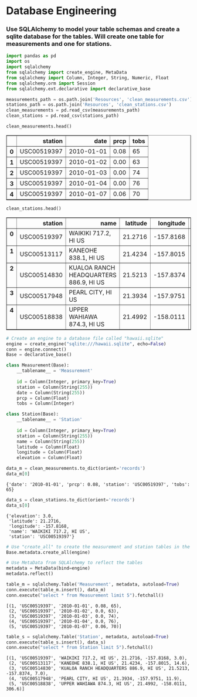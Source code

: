 
# Database Engineering
### Use SQLAlchemy to model your table schemas and create a sqlite database for the tables. Will create one table for measurements and one for stations.


```python
import pandas as pd
import os
import sqlalchemy
from sqlalchemy import create_engine, MetaData
from sqlalchemy import Column, Integer, String, Numeric, Float
from sqlalchemy.orm import Session
from sqlalchemy.ext.declarative import declarative_base
```


```python
measurements_path = os.path.join('Resources', 'clean_measurements.csv')
stations_path = os.path.join('Resources', 'clean_stations.csv')
clean_measurements = pd.read_csv(measurements_path)
clean_stations = pd.read_csv(stations_path)
```


```python
clean_measurements.head()
```




<div>
<style>
    .dataframe thead tr:only-child th {
        text-align: right;
    }

    .dataframe thead th {
        text-align: left;
    }

    .dataframe tbody tr th {
        vertical-align: top;
    }
</style>
<table border="1" class="dataframe">
  <thead>
    <tr style="text-align: right;">
      <th></th>
      <th>station</th>
      <th>date</th>
      <th>prcp</th>
      <th>tobs</th>
    </tr>
  </thead>
  <tbody>
    <tr>
      <th>0</th>
      <td>USC00519397</td>
      <td>2010-01-01</td>
      <td>0.08</td>
      <td>65</td>
    </tr>
    <tr>
      <th>1</th>
      <td>USC00519397</td>
      <td>2010-01-02</td>
      <td>0.00</td>
      <td>63</td>
    </tr>
    <tr>
      <th>2</th>
      <td>USC00519397</td>
      <td>2010-01-03</td>
      <td>0.00</td>
      <td>74</td>
    </tr>
    <tr>
      <th>3</th>
      <td>USC00519397</td>
      <td>2010-01-04</td>
      <td>0.00</td>
      <td>76</td>
    </tr>
    <tr>
      <th>4</th>
      <td>USC00519397</td>
      <td>2010-01-07</td>
      <td>0.06</td>
      <td>70</td>
    </tr>
  </tbody>
</table>
</div>




```python
clean_stations.head()
```




<div>
<style>
    .dataframe thead tr:only-child th {
        text-align: right;
    }

    .dataframe thead th {
        text-align: left;
    }

    .dataframe tbody tr th {
        vertical-align: top;
    }
</style>
<table border="1" class="dataframe">
  <thead>
    <tr style="text-align: right;">
      <th></th>
      <th>station</th>
      <th>name</th>
      <th>latitude</th>
      <th>longitude</th>
      <th>elevation</th>
    </tr>
  </thead>
  <tbody>
    <tr>
      <th>0</th>
      <td>USC00519397</td>
      <td>WAIKIKI 717.2, HI US</td>
      <td>21.2716</td>
      <td>-157.8168</td>
      <td>3.0</td>
    </tr>
    <tr>
      <th>1</th>
      <td>USC00513117</td>
      <td>KANEOHE 838.1, HI US</td>
      <td>21.4234</td>
      <td>-157.8015</td>
      <td>14.6</td>
    </tr>
    <tr>
      <th>2</th>
      <td>USC00514830</td>
      <td>KUALOA RANCH HEADQUARTERS 886.9, HI US</td>
      <td>21.5213</td>
      <td>-157.8374</td>
      <td>7.0</td>
    </tr>
    <tr>
      <th>3</th>
      <td>USC00517948</td>
      <td>PEARL CITY, HI US</td>
      <td>21.3934</td>
      <td>-157.9751</td>
      <td>11.9</td>
    </tr>
    <tr>
      <th>4</th>
      <td>USC00518838</td>
      <td>UPPER WAHIAWA 874.3, HI US</td>
      <td>21.4992</td>
      <td>-158.0111</td>
      <td>306.6</td>
    </tr>
  </tbody>
</table>
</div>




```python
# Create an engine to a database file called "hawaii.sqlite"
engine = create_engine("sqlite:///hawaii.sqlite", echo=False)
conn = engine.connect()
Base = declarative_base()
```


```python
class Measurement(Base):
    __tablename__ = 'Measurement'
    
    id = Column(Integer, primary_key=True)
    station = Column(String(255))
    date = Column(String(255))
    prcp = Column(Float)
    tobs = Column(Integer)
```


```python
class Station(Base):
    __tablename__ = 'Station'
    
    id = Column(Integer, primary_key=True)
    station = Column(String(255))
    name = Column(String(255))
    latitude = Column(Float)
    longitude = Column(Float)
    elevation = Column(Float)
```


```python
data_m = clean_measurements.to_dict(orient='records')
data_m[0]
```




    {'date': '2010-01-01', 'prcp': 0.08, 'station': 'USC00519397', 'tobs': 65}




```python
data_s = clean_stations.to_dict(orient='records')
data_s[0]
```




    {'elevation': 3.0,
     'latitude': 21.2716,
     'longitude': -157.8168,
     'name': 'WAIKIKI 717.2, HI US',
     'station': 'USC00519397'}




```python
# Use "create_all" to create the measurement and station tables in the database
Base.metadata.create_all(engine)
```


```python
# Use MetaData from SQLAlchemy to reflect the tables
metadata = MetaData(bind=engine)
metadata.reflect()
```


```python
table_m = sqlalchemy.Table('Measurement', metadata, autoload=True)
conn.execute(table_m.insert(), data_m)
conn.execute("select * from Measurement limit 5").fetchall()
```




    [(1, 'USC00519397', '2010-01-01', 0.08, 65),
     (2, 'USC00519397', '2010-01-02', 0.0, 63),
     (3, 'USC00519397', '2010-01-03', 0.0, 74),
     (4, 'USC00519397', '2010-01-04', 0.0, 76),
     (5, 'USC00519397', '2010-01-07', 0.06, 70)]




```python
table_s = sqlalchemy.Table('Station', metadata, autoload=True)
conn.execute(table_s.insert(), data_s)
conn.execute("select * from Station limit 5").fetchall()
```




    [(1, 'USC00519397', 'WAIKIKI 717.2, HI US', 21.2716, -157.8168, 3.0),
     (2, 'USC00513117', 'KANEOHE 838.1, HI US', 21.4234, -157.8015, 14.6),
     (3, 'USC00514830', 'KUALOA RANCH HEADQUARTERS 886.9, HI US', 21.5213, -157.8374, 7.0),
     (4, 'USC00517948', 'PEARL CITY, HI US', 21.3934, -157.9751, 11.9),
     (5, 'USC00518838', 'UPPER WAHIAWA 874.3, HI US', 21.4992, -158.0111, 306.6)]




```python

```
